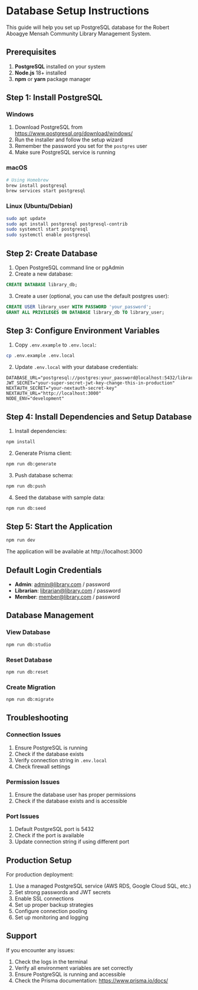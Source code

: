 # Database Setup Instructions

This guide will help you set up PostgreSQL database for the Robert Aboagye Mensah Community Library Management System.

## Prerequisites

1. **PostgreSQL** installed on your system
2. **Node.js** 18+ installed
3. **npm** or **yarn** package manager

## Step 1: Install PostgreSQL

### Windows
1. Download PostgreSQL from https://www.postgresql.org/download/windows/
2. Run the installer and follow the setup wizard
3. Remember the password you set for the `postgres` user
4. Make sure PostgreSQL service is running

### macOS
```bash
# Using Homebrew
brew install postgresql
brew services start postgresql
```

### Linux (Ubuntu/Debian)
```bash
sudo apt update
sudo apt install postgresql postgresql-contrib
sudo systemctl start postgresql
sudo systemctl enable postgresql
```

## Step 2: Create Database

1. Open PostgreSQL command line or pgAdmin
2. Create a new database:

```sql
CREATE DATABASE library_db;
```

3. Create a user (optional, you can use the default postgres user):

```sql
CREATE USER library_user WITH PASSWORD 'your_password';
GRANT ALL PRIVILEGES ON DATABASE library_db TO library_user;
```

## Step 3: Configure Environment Variables

1. Copy `.env.example` to `.env.local`:
```bash
cp .env.example .env.local
```

2. Update `.env.local` with your database credentials:
```env
DATABASE_URL="postgresql://postgres:your_password@localhost:5432/library_db"
JWT_SECRET="your-super-secret-jwt-key-change-this-in-production"
NEXTAUTH_SECRET="your-nextauth-secret-key"
NEXTAUTH_URL="http://localhost:3000"
NODE_ENV="development"
```

## Step 4: Install Dependencies and Setup Database

1. Install dependencies:
```bash
npm install
```

2. Generate Prisma client:
```bash
npm run db:generate
```

3. Push database schema:
```bash
npm run db:push
```

4. Seed the database with sample data:
```bash
npm run db:seed
```

## Step 5: Start the Application

```bash
npm run dev
```

The application will be available at http://localhost:3000

## Default Login Credentials

- **Admin**: admin@library.com / password
- **Librarian**: librarian@library.com / password
- **Member**: member@library.com / password

## Database Management

### View Database
```bash
npm run db:studio
```

### Reset Database
```bash
npm run db:reset
```

### Create Migration
```bash
npm run db:migrate
```

## Troubleshooting

### Connection Issues
1. Ensure PostgreSQL is running
2. Check if the database exists
3. Verify connection string in `.env.local`
4. Check firewall settings

### Permission Issues
1. Ensure the database user has proper permissions
2. Check if the database exists and is accessible

### Port Issues
1. Default PostgreSQL port is 5432
2. Check if the port is available
3. Update connection string if using different port

## Production Setup

For production deployment:

1. Use a managed PostgreSQL service (AWS RDS, Google Cloud SQL, etc.)
2. Set strong passwords and JWT secrets
3. Enable SSL connections
4. Set up proper backup strategies
5. Configure connection pooling
6. Set up monitoring and logging

## Support

If you encounter any issues:
1. Check the logs in the terminal
2. Verify all environment variables are set correctly
3. Ensure PostgreSQL is running and accessible
4. Check the Prisma documentation: https://www.prisma.io/docs/
